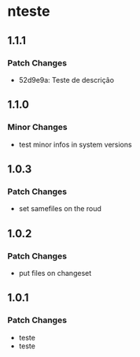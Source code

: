 # nteste

## 1.1.1

### Patch Changes

- 52d9e9a: Teste de descrição

## 1.1.0

### Minor Changes

- test minor infos in system versions

## 1.0.3

### Patch Changes

- set samefiles on the roud

## 1.0.2

### Patch Changes

- put files on changeset

## 1.0.1

### Patch Changes

- teste
- teste
